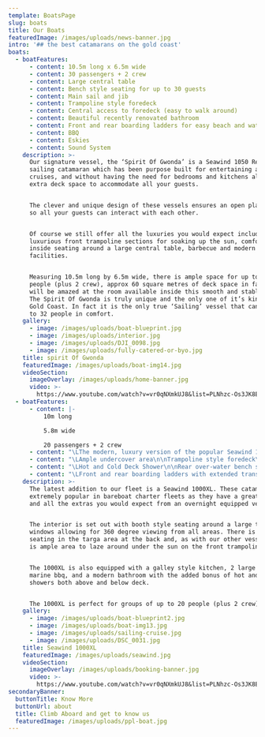 ```yaml
---
template: BoatsPage
slug: boats
title: Our Boats
featuredImage: /images/uploads/news-banner.jpg
intro: '## the best catamarans on the gold coast'
boats:
  - boatFeatures:
      - content: 10.5m long x 6.5m wide
      - content: 30 passengers + 2 crew
      - content: Large central table
      - content: Bench style seating for up to 30 guests
      - content: Main sail and jib
      - content: Trampoline style foredeck
      - content: Central access to foredeck (easy to walk around)
      - content: Beautiful recently renovated bathroom
      - content: Front and rear boarding ladders for easy beach and water access
      - content: BBQ
      - content: Eskies
      - content: Sound System
    description: >-
      Our signature vessel, the ‘Spirit Of Gwonda’ is a Seawind 1050 Resort
      sailing catamaran which has been purpose built for entertaining and day
      cruises, and without having the need for bedrooms and kitchens allows for
      extra deck space to accommodate all your guests.


      The clever and unique design of these vessels ensures an open plan layout
      so all your guests can interact with each other.


      Of course we still offer all the luxuries you would expect including
      luxurious front trampoline sections for soaking up the sun, comfortable
      inside seating around a large central table, barbecue and modern bathroom
      facilities.


      Measuring 10.5m long by 6.5m wide, there is ample space for up to 30
      people (plus 2 crew), approx 60 square metres of deck space in fact.  You
      will be amazed at the room available inside this smooth and stable boat.
      The Spirit Of Gwonda is truly unique and the only one of it’s kind on the
      Gold Coast. In fact it is the only true ‘Sailing’ vessel that can hold up
      to 32 people in comfort.
    gallery:
      - image: /images/uploads/boat-blueprint.jpg
      - image: /images/uploads/interior.jpg
      - image: /images/uploads/DJI_0098.jpg
      - image: /images/uploads/fully-catered-or-byo.jpg
    title: spirit Of Gwonda
    featuredImage: /images/uploads/boat-img14.jpg
    videoSection:
      imageOverlay: /images/uploads/home-banner.jpg
      video: >-
        https://www.youtube.com/watch?v=vr0qNXmkUJ8&list=PLNhzc-Os3JK8ExayVzzoHVvP2c0-4_oqt
  - boatFeatures:
      - content: |-
          10m long

          5.8m wide

          20 passengers + 2 crew
      - content: "\LThe modern, luxury version of the popular Seawind 1000 (2011 model)\n\nComfortable dining saloon\n\nSide access to foredeck"
      - content: "\LAmple undercover area\n\nTrampoline style foredeck\n\nModern bathroom"
      - content: "\LHot and Cold Deck Shower\n\nRear over-water bench seating\n\nMain sail and jib"
      - content: "\LFront and rear boarding ladders with extended transom for easy beach and water access\n\nBBQ\n\nEskies\n\nSound System\n\nTV available"
    description: >-
      The latest addition to our fleet is a Seawind 1000XL. These catamarans are
      extremely popular in bareboat charter fleets as they have a great layout
      and all the extras you would expect from an overnight equipped vessel.


      The interior is set out with booth style seating around a large table with
      windows allowing for 360 degree viewing from all areas. There is extra
      seating in the targa area at the back and, as with our other vessel, there
      is ample area to laze around under the sun on the front trampoline area.


      The 1000XL is also equipped with a galley style kitchen, 2 large eskies, a
      marine bbq, and a modern bathroom with the added bonus of hot and cold
      showers both above and below deck.


      The 1000XL is perfect for groups of up to 20 people (plus 2 crew).
    gallery:
      - image: /images/uploads/boat-blueprint2.jpg
      - image: /images/uploads/boat-img13.jpg
      - image: /images/uploads/sailing-cruise.jpg
      - image: /images/uploads/DSC_0031.jpg
    title: Seawind 1000XL
    featuredImage: /images/uploads/seawind.jpg
    videoSection:
      imageOverlay: /images/uploads/booking-banner.jpg
      video: >-
        https://www.youtube.com/watch?v=vr0qNXmkUJ8&list=PLNhzc-Os3JK8ExayVzzoHVvP2c0-4_oqt
secondaryBanner:
  buttonTitle: Know More
  buttonUrl: about
  title: Climb Aboard and get to know us
  featuredImage: /images/uploads/ppl-boat.jpg
---
```


